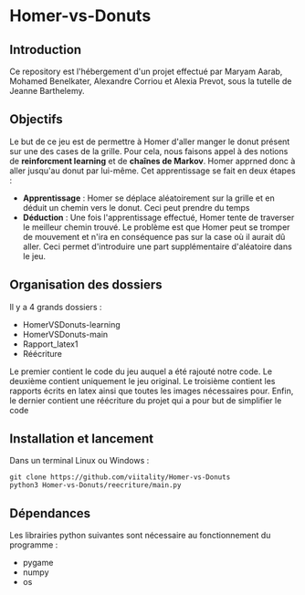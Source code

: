 # Homer-vs-Donuts
## Introduction
Ce repository est l'hébergement d'un projet effectué par Maryam Aarab, Mohamed Benelkater, Alexandre Corriou et Alexia Prevot, sous la tutelle de Jeanne Barthelemy.

## Objectifs
Le but de ce jeu est de permettre à Homer d'aller manger le donut présent sur une des cases de la grille. Pour cela, nous faisons appel à des notions de **reinforcment learning** et de **chaînes de Markov**. Homer apprned donc à aller jusqu'au donut par lui-même. Cet apprentissage se fait en deux étapes : 
* **Apprentissage** : Homer se déplace aléatoirement sur la grille et en déduit un chemin vers le donut. Ceci peut prendre du temps
* **Déduction** : Une fois l'apprentissage effectué, Homer tente de traverser le meilleur chemin trouvé.
Le problème est que Homer peut se tromper de mouvement et n'ira en conséquence pas sur la case où il aurait dû aller. Ceci permet d'introduire une part supplémentaire d'aléatoire dans le jeu.

## Organisation des dossiers
Il y a 4 grands dossiers :
* HomerVSDonuts-learning
* HomerVSDonuts-main
* Rapport_latex1
* Réécriture

Le premier contient le code du jeu auquel a été rajouté notre code.
Le deuxième contient uniquement le jeu original.
Le troisième contient les rapports écrits en latex ainsi que toutes les images nécessaires pour.
Enfin, le dernier contient une réécriture du projet qui a pour but de simplifier le code 

## Installation et lancement

Dans un terminal Linux ou Windows :  
```
git clone https://github.com/viitality/Homer-vs-Donuts
python3 Homer-vs-Donuts/reecriture/main.py
```

## Dépendances

Les librairies python suivantes sont nécessaire au fonctionnement du programme :
* pygame
* numpy
* os

